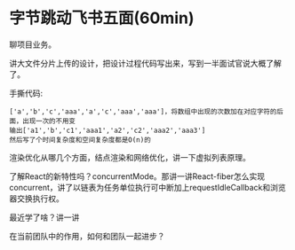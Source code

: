 # 字节跳动飞书五面(60min)

聊项目业务。

讲大文件分片上传的设计，把设计过程代码写出来，写到一半面试官说大概了解了。

手撕代码:

```
['a','b','c','aaa','a','c','aaa','aaa']，将数组中出现的次数加在对应字符的后面，出现一次的不用变
输出['a1','b','c1','aaa1','a2','c2','aaa2','aaa3']
然后写了个时间复杂度和空间复杂度都是O(n)的
```

渲染优化从哪几个方面，结点渲染和网络优化，讲一下虚拟列表原理。

了解React的新特性吗？concurrentMode。那讲一讲React-fiber怎么实现concurrent，讲了以链表为任务单位执行可中断加上requestIdleCallback和浏览器交换执行权。

最近学了啥？讲一讲

在当前团队中的作用，如何和团队一起进步？

